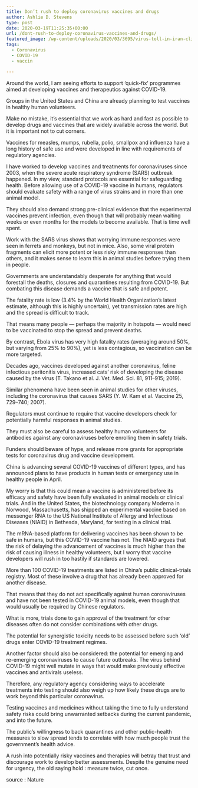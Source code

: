 ```yaml
---
title: Don’t rush to deploy coronavirus vaccines and drugs
author: Ashlie D. Stevens
type: post
date: 2020-03-19T11:25:35+00:00
url: /dont-rush-to-deploy-coronavirus-vaccines-and-drugs/
featured_image: /wp-content/uploads/2020/03/3695/virus-toll-in-iran-climbs-as-lockdowns-deepen-across-mideast.jpg
tags:
  - Coronavirus
  - COVID-19
  - vaccin

---
```

  Around the world, I am seeing efforts to support ‘quick-fix’ programmes aimed at developing vaccines and therapeutics against COVID-19.



  Groups in the United States and China are already planning to test vaccines in healthy human volunteers.



  Make no mistake, it’s essential that we work as hard and fast as possible to develop drugs and vaccines that are widely available across the world. But it is important not to cut corners.



  Vaccines for measles, mumps, rubella, polio, smallpox and influenza have a long history of safe use and were developed in line with requirements of regulatory agencies.



  I have worked to develop vaccines and treatments for coronaviruses since 2003, when the severe acute respiratory syndrome (SARS) outbreak happened. In my view, standard protocols are essential for safeguarding health. Before allowing use of a COVID-19 vaccine in humans, regulators should evaluate safety with a range of virus strains and in more than one animal model.



  They should also demand strong pre-clinical evidence that the experimental vaccines prevent infection, even though that will probably mean waiting weeks or even months for the models to become available. That is time well spent.



  Work with the SARS virus shows that worrying immune responses were seen in ferrets and monkeys, but not in mice. Also, some viral protein fragments can elicit more potent or less risky immune responses than others, and it makes sense to learn this in animal studies before trying them in people.



  Governments are understandably desperate for anything that would forestall the deaths, closures and quarantines resulting from COVID-19. But combating this disease demands a vaccine that is safe and potent.



  The fatality rate is low (3.4% by the World Health Organization’s latest estimate, although this is highly uncertain), yet transmission rates are high and the spread is difficult to track.



  That means many people — perhaps the majority in hotspots — would need to be vaccinated to stop the spread and prevent deaths.



  By contrast, Ebola virus has very high fatality rates (averaging around 50%, but varying from 25% to 90%), yet is less contagious, so vaccination can be more targeted.



  Decades ago, vaccines developed against another coronavirus, feline infectious peritonitis virus, increased cats’ risk of developing the disease caused by the virus (T. Takano et al. J. Vet. Med. Sci. 81, 911–915; 2019).



  Similar phenomena have been seen in animal studies for other viruses, including the coronavirus that causes SARS (Y. W. Kam et al. Vaccine 25, 729–740; 2007).



  Regulators must continue to require that vaccine developers check for potentially harmful responses in animal studies.



  They must also be careful to assess healthy human volunteers for antibodies against any coronaviruses before enrolling them in safety trials.



  Funders should beware of hype, and release more grants for appropriate tests for coronavirus drug and vaccine development.



  China is advancing several COVID-19 vaccines of different types, and has announced plans to have products in human tests or emergency use in healthy people in April.



  My worry is that this could mean a vaccine is administered before its efficacy and safety have been fully evaluated in animal models or clinical trials. And in the United States, the biotechnology company Moderna in Norwood, Massachusetts, has shipped an experimental vaccine based on messenger RNA to the US National Institute of Allergy and Infectious Diseases (NIAID) in Bethesda, Maryland, for testing in a clinical trial.



  The mRNA-based platform for delivering vaccines has been shown to be safe in humans, but this COVID-19 vaccine has not. The NIAID argues that the risk of delaying the advancement of vaccines is much higher than the risk of causing illness in healthy volunteers, but I worry that vaccine developers will rush in too hastily if standards are lowered.



  More than 100 COVID-19 treatments are listed in China’s public clinical-trials registry. Most of these involve a drug that has already been approved for another disease.



  That means that they do not act specifically against human coronaviruses and have not been tested in COVID-19 animal models, even though that would usually be required by Chinese regulators.



  What is more, trials done to gain approval of the treatment for other diseases often do not consider combinations with other drugs.



  The potential for synergistic toxicity needs to be assessed before such ‘old’ drugs enter COVID-19 treatment regimes.



  Another factor should also be considered: the potential for emerging and re-emerging coronaviruses to cause future outbreaks. The virus behind COVID-19 might well mutate in ways that would make previously effective vaccines and antivirals useless.



  Therefore, any regulatory agency considering ways to accelerate treatments into testing should also weigh up how likely these drugs are to work beyond this particular coronavirus.



  Testing vaccines and medicines without taking the time to fully understand safety risks could bring unwarranted setbacks during the current pandemic, and into the future.



  The public’s willingness to back quarantines and other public-health measures to slow spread tends to correlate with how much people trust the government’s health advice.



  A rush into potentially risky vaccines and therapies will betray that trust and discourage work to develop better assessments. Despite the genuine need for urgency, the old saying hold : measure twice, cut once.


source : Nature